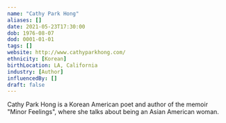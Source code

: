```yaml
---
name: "Cathy Park Hong"
aliases: []
date: 2021-05-23T17:30:00
dob: 1976-08-07
dod: 0001-01-01
tags: []
website: http://www.cathyparkhong.com/
ethnicity: [Korean]
birthLocation: LA, California
industry: [Author]
influencedBy: []
draft: false
---
```


Cathy Park Hong is a Korean American poet and author of the memoir "Minor Feelings", where she talks about being an Asian American woman.
